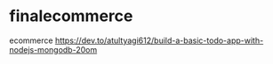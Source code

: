# finalecommerce
ecommerce
https://dev.to/atultyagi612/build-a-basic-todo-app-with-nodejs-mongodb-20om
